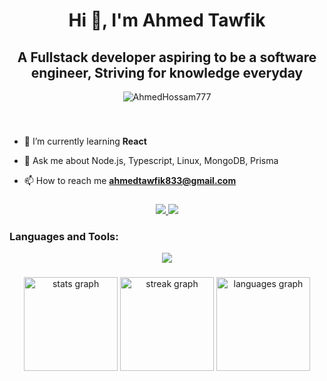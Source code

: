 <h1 align="center">Hi 👋, I'm Ahmed Tawfik</h1>

###

<h2 align="center">A Fullstack developer aspiring to be a software engineer, Striving for knowledge everyday</h2>

<p align="center"> <img src="https://komarev.com/ghpvc/?username=freygold&label=Profile%20views&color=0e75b6&style=flat" alt="AhmedHossam777"/> </p>

###

<br clear="both">

- 🌱 I’m currently learning **React**
 
- 💬 Ask me about Node.js, Typescript, Linux, MongoDB, Prisma

- 📫 How to reach me **ahmedtawfik833@gmail.com**



###

<div align="center">
  <a href="mailto:ahmedtawfik833@gmail.com" target="_blank">
    <img src="https://skillicons.dev/icons?i=gmail&perline=7" />
  </a>
  <a href="https://linkedin.com/in/ahmed-tawfik-458353165/" target="_blank">
    <img src="https://skillicons.dev/icons?i=linkedin&perline=7" />
  </a>
</div>

###
<h3 align="left">Languages and Tools:</h3>
<p align="center">
  <a href="https://skillicons.dev">
    <img src="https://skillicons.dev/icons?i=nodejs,expressjs,js,ts,nestjs,mongodb,git,linux,postgres,css,html,postman,py,cpp,docker&perline=5" />
  </a>
</p>

###

<div align="center">
  <img src="https://github-readme-stats.vercel.app/api?username=freygold&hide_title=false&hide_rank=false&show_icons=true&include_all_commits=true&count_private=true&disable_animations=false&theme=dark&locale=en&hide_border=false" height="150" alt="stats graph"  />
  <img src="https://streak-stats.demolab.com?user=freygold&locale=en&mode=daily&theme=dark&hide_border=false&border_radius=5" height="150" alt="streak graph"  />
  <img src="https://github-readme-stats.vercel.app/api/top-langs?username=freygold&locale=en&hide_title=false&layout=compact&card_width=320&langs_count=5&theme=dark&hide_border=false" height="150" alt="languages graph"  />
</div>

###

###
